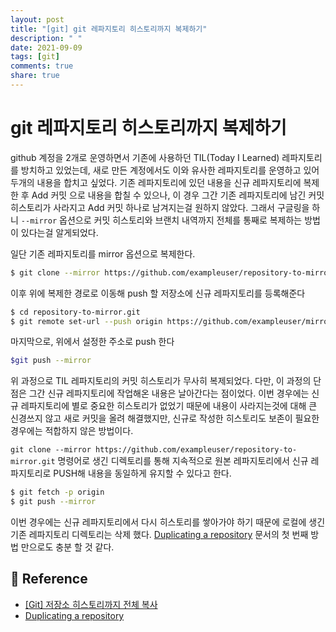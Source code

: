 ```yaml
---
layout: post
title: "[git] git 레파지토리 히스토리까지 복제하기"
description: " "
date: 2021-09-09
tags: [git]
comments: true
share: true
---
```


# git 레파지토리 히스토리까지 복제하기

github 계정을 2개로 운영하면서 기존에 사용하던 TIL(Today I Learned) 레파지토리를 방치하고 있었는데, 새로 만든 계정에서도 이와 유사한 레파지토리를 운영하고 있어 두개의 내용을 합치고 싶었다.
기존 레파지토리에 있던 내용을 신규 레파지토리에 복제한 후 Add 커밋 으로 내용을 합칠 수 있으나, 이 경우 그간 기존 레파지토리에 남긴 커밋 히스토리가 사라지고 Add 커밋 하나로 남겨지는걸 원하지 않았다.
그래서 구글링을 하니  `--mirror` 옵션으로 커밋 히스토리와 브랜치 내역까지 전체를 통째로 복제하는 방법이 있다는걸 알게되었다.

일단 기존 레파지토리를 mirror 옵션으로 복제한다.
```bash
$ git clone --mirror https://github.com/exampleuser/repository-to-mirror.git
```
이후 위에 복제한 경로로 이동해 push 할 저장소에 신규 레파지토리를 등록해준다
```bash
$ cd repository-to-mirror.git
$ git remote set-url --push origin https://github.com/exampleuser/mirrored
```
마지막으로, 위에서 설정한 주소로 push 한다
```bash
$git push --mirror
```

위 과정으로 TIL 레파지토리의 커밋 히스토리가 무사히 복제되었다.
다만, 이 과정의 단점은 그간 신규 레파지토리에 작업해온 내용은 날아간다는 점이었다.
이번 경우에는 신규 레파지토리에 별로 중요한 히스토리가 없었기 때문에 내용이 사라지는것에 대해 큰 신경쓰지 않고 새로 커밋을 올려 해결했지만, 신규로 작성한 히스토리도 보존이 필요한 경우에는 적합하지 않은 방법이다.

`git clone --mirror https://github.com/exampleuser/repository-to-mirror.git` 명령어로 생긴 디렉토리를 통해 지속적으로 원본 레파지토리에서 신규 레파지토리로 PUSH해 내용을 동일하게 유지할 수 있다고 한다.
```bash
$ git fetch -p origin
$ git push --mirror
```

이번 경우에는 신규 레파지토리에서 다시 히스토리를 쌓아가야 하기 때문에 로컬에 생긴 기존 레파지토리 디렉토리는 삭제 했다.
[Duplicating a repository](https://docs.github.com/en/github/creating-cloning-and-archiving-repositories/duplicating-a-repository) 문서의 첫 번째 방법 만으로도 충분 할 것 같다.

## 📖 Reference
- [[Git] 저장소 히스토리까지 전체 복사](https://wrjeoung.tistory.com/15)
- [Duplicating a repository](https://docs.github.com/en/github/creating-cloning-and-archiving-repositories/duplicating-a-repository)